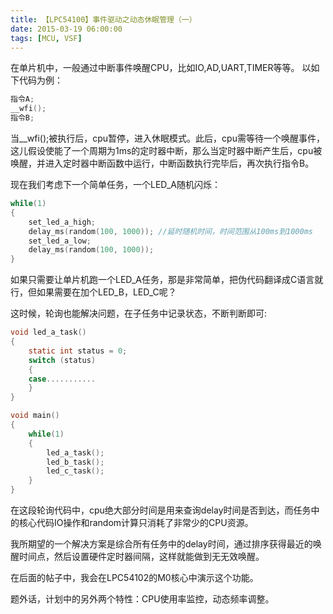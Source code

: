 ```yaml
---
title: 【LPC54100】事件驱动之动态休眠管理（一）
date: 2015-03-19 06:00:00
tags: [MCU, VSF]
---
```

在单片机中，一般通过中断事件唤醒CPU，比如IO,AD,UART,TIMER等等。
以如下代码为例：
```c
指令A;
__wfi();
指令B;
```
当__wfi();被执行后，cpu暂停，进入休眠模式。此后，cpu需等待一个唤醒事件，这儿假设使能了一个周期为1ms的定时器中断，那么当定时器中断产生后，cpu被唤醒，并进入定时器中断函数中运行，中断函数执行完毕后，再次执行指令B。

现在我们考虑下一个简单任务，一个LED_A随机闪烁：
```c
while(1)
{
    set_led_a_high;
    delay_ms(random(100, 1000)); //延时随机时间，时间范围从100ms到1000ms
    set_led_a_low;
    delay_ms(random(100, 1000));
}
```
如果只需要让单片机跑一个LED_A任务，那是非常简单，把伪代码翻译成C语言就行，但如果需要在加个LED_B，LED_C呢？

这时候，轮询也能解决问题，在子任务中记录状态，不断判断即可:
```c
void led_a_task()
{
    static int status = 0;
    switch (status)
    {
    case...........
    }
}

void main()
{
    while(1)
    {
        led_a_task();
        led_b_task();
        led_c_task();
    }
}
```
在这段轮询代码中，cpu绝大部分时间是用来查询delay时间是否到达，而任务中的核心代码IO操作和random计算只消耗了非常少的CPU资源。

我所期望的一个解决方案是综合所有任务中的delay时间，通过排序获得最近的唤醒时间点，然后设置硬件定时器间隔，这样就能做到无无效唤醒。

在后面的帖子中，我会在LPC54102的M0核心中演示这个功能。

题外话，计划中的另外两个特性：CPU使用率监控，动态频率调整。

